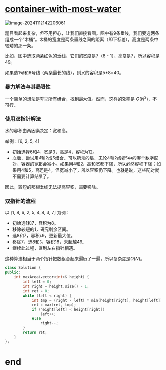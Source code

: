 # [container-with-most-water](https://leetcode.cn/problems/container-with-most-water)

![image-20241112142206061](https://md-wind.oss-cn-nanjing.aliyuncs.com/md/202411121422225.png)

题目看起来复杂，但不用担心，让我们直接看图。图中有9条垂线，我们要选两条组成一个“木桶”。木桶的宽度是两条垂线之间的距离（即下标差），高度是两条中较矮的那一条。

比如，图中选取两条红色的垂线，它们的宽度是7（8 - 1），高度是7，所以容积是49。

如果选1号和6号线（两条最长的线），则水的容积是5*8=40。

### 暴力解法与其局限性

一个简单的想法是穷举所有组合，找到最大值。然而，这样的效率是 $O(N^2)$，不可行。

### 使用双指针解法

水的容积由两因素决定：宽和高。

举例：[6, 2, 5, 4]

- 初始选择6和4，宽是3，高是4，容积为12。
- 之后，尝试用4和2或5组合。可以确定的是，无论4和2或者5中的哪个数字配对，容器的宽都会减小。如果用4和2，高和宽都下降，所以必然容积下降；如果用4和5，高还是4，但宽减小了，所以容积仍下降。也就是说，这些配对就不需要计算结果了。

因此，较短的那根垂线无法提高容积，需要移除。

### 双指针的流程

以 [1, 8, 6, 2, 5, 4, 8, 3, 7] 为例：

- 初始选1和7，容积为8。
- 移除较短的1，研究剩余区间。
- 选8和7，容积49，更新最大值。
- 移除7，选8和3，容积18，未超越49。
- 继续此过程，直到左右指针相遇。

这种算法相当于两个指针把数组合起来遍历了一遍，所以复杂度是$O(N)$。

```cpp
class Solution {
public:
    int maxArea(vector<int>& height) {
        int left = 0;
        int right = height.size() - 1;
        int ret = 0;
        while (left < right) {
            int tmp = (right - left) * min(height[right], height[left]);
            ret = max(ret, tmp);
            if (height[left] < height[right])
                left++;
            else
                right--;
        }
        return ret;
    }
};
```

# end